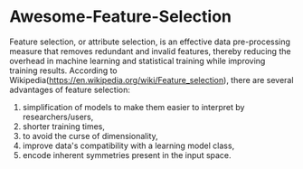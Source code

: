 # Awesome-Feature-Selection
Feature selection, or attribute selection, is an effective data pre-processing measure that removes redundant and invalid features, thereby reducing the overhead in machine learning and statistical training while improving training results. According to Wikipedia(https://en.wikipedia.org/wiki/Feature_selection), there are several advantages of feature selection:
1. simplification of models to make them easier to interpret by researchers/users,
2. shorter training times,
3. to avoid the curse of dimensionality,
4. improve data's compatibility with a learning model class,
5. encode inherent symmetries present in the input space.
